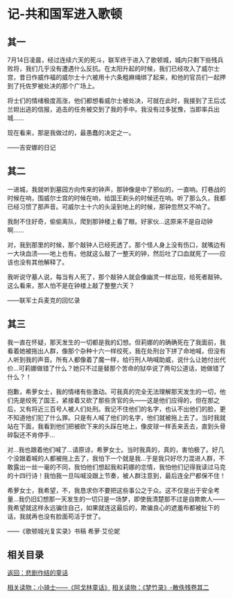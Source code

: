 # 记-共和国军进入歌顿

## 其一

7月14日凌晨，经过连续六天的死斗，联军终于进入了歌顿城，城内只剩下些残兵败将，我们几乎没有遭遇什么反抗。在太阳升起的时候，我们已经攻入了威尔士宫，昔日作威作福的威尔士十六被用十六条粗麻绳绑了起来，和他的官员们一起押到了托佐罗被处决的那个广场上。

将士们的情绪极度高涨，他们都想看威尔士被处决，可就在此时，我接到了王后忒兰妲出逃的信报，追击的任务被交到了我的手中。我没有过多犹豫，当即率兵出城……

现在看来，那是我做过的，最愚蠢的决定之一。

——吉安娜的日记

## 其二

一进城，我就听到墓园方向传来的钟声，那钟像是中了邪似的，一直响。打巷战的时候在响，围威尔士宫的时候在响，给国王剃头的时候还在响。听了那么久，我都已经习惯了那声音。可威尔士十六的头滚到地上的时候，那钟忽然又不响了。

我耐不住好奇，偷偷离队，爬到那钟楼上看了眼。好家伙…这原来不是自动钟啊……

对，我到那里的时候，那个敲钟人已经死透了。那个怪人身上没有伤口，就嘴边有一大块血渍——地上也有。他就这么敲了一整天的钟，然后吐了口血就死了——应该也没有其他解释了。

我听说守墓人说，每当有人死了，那个敲钟人就会像幽灵一样出现，给死者敲钟。这么看来，那人怕不是在钟楼上敲了整整六天？

——联军士兵麦克的回忆录

## 其三

我一直在怀疑，那天发生的一切都是我的幻想。但莉娜的的确确死在了我面前，我看着她被拖出人群，像那个杂种十六一样绞死，我在处刑台下拼了命地喊，但没有人听到我的声音。所有人都像着了魔一样，给行刑人呐喊助威，说什么让她付出代价…可莉娜做错了什么？她只不过是替那个苦命的狱卒说了两句公道话，她做错了什么？！

抱歉，希萝女士，我的情绪有些激动。可我真的完全无法理解那天发生的一切，他们先是绞死了国王，紧接着又砍了那些贪官的头——这是他们应得的，但在那之后，又有将近三百号人被人们处刑。我记不住他们的名字，也认不出他们的脸，更不知道他们犯了什么罪。只是有人喊了他们的名字，他们就被拖上去了。当时我就站在下面，我看到他们把被砍下来的头踩在地上，像皮球一样丢来丢去，直到头骨碎裂还不肯停手…

对…我也跟着他们喊了…请原谅，希萝女士。当时我真的，真的，害怕极了。好几个没跟着喊的人都被拖上去了，我怕下一个就是我…于是我只好尽力混进人群，不敢露出一丝一毫的不同，我怕他们想起我和莉娜的恋情，我怕他们记得我读过马克的十四行诗！我怕我一旦叫喊没跟上节奏，被人群注意到，最后连全尸都保不住！

希萝女士，我希望，不，我恳求你不要把这些事公之于众。这不仅是出于安全考量…我仍旧幻想那一天发生的一切只是一场梦，即使我清楚那不过是自欺欺人——我希望就这样永远骗住自己，如果就连这最后的，欺骗良心的遮羞布都被扯下的话，我就再也没有脸面苟活于世了。

——《歌顿城光复实录》书稿 希萝·艾伦妮

## 相关目录

[返回：悲剧作结的童话](3.1：悲剧作结的童话.md)

[相关读物：小骑士——《阿戈林童话》](3.2：小骑士——《阿戈林童话》.md)
[相关读物：《梦竹录》-散佚残卷其二](3.3：《梦竹录》-散佚残卷其二.md)
